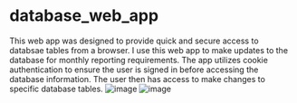 # database_web_app
This web app was designed to provide quick and secure access to databsae tables from a browser.  I use this web app to make updates to the database for monthly reporting requirements.  The app utilizes cookie authentication to ensure the user is signed in before accessing the database information.  The user then has access to make changes to specific database tables.
![image](https://user-images.githubusercontent.com/114501993/202278832-2fd1c4ea-448c-445c-81db-af1e02e8951e.png)
![image](https://user-images.githubusercontent.com/114501993/202279081-e26a6462-e465-48fe-9755-811e80f000ea.png)

